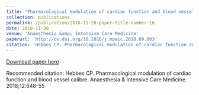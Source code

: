 ```yaml
---
title: "Pharmacological modulation of cardiac function and blood vessel calibre"
collection: publications
permalink: /publication/2018-11-20-paper-title-number-16
date: 2018-11-20
venue: 'Anaesthesia &amp; Intensive Care Medicine'
paperurl: 'http://dx.doi.org/10.1016/j.mpaic.2018.09.003'
citation: 'Hebbes CP. Pharmacological modulation of cardiac function and blood vessel calibre. Anaesthesia &amp; Intensive Care Medicine. 2018;12:648-55 '
---
```


<a href='http://dx.doi.org/10.1016/j.mpaic.2018.09.003'>Download paper here</a>

Recommended citation: Hebbes CP. Pharmacological modulation of cardiac function and blood vessel calibre. Anaesthesia & Intensive Care Medicine. 2018;12:648-55 